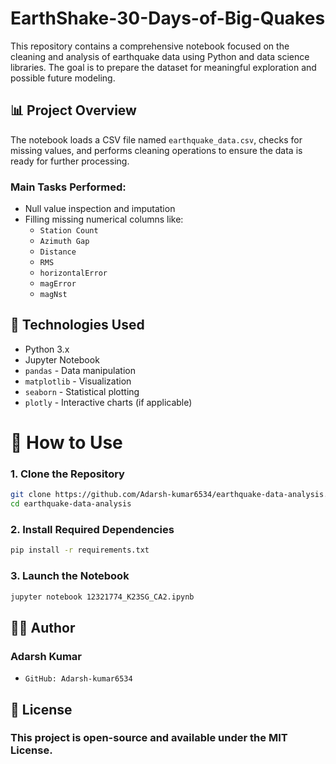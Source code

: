 # EarthShake-30-Days-of-Big-Quakes

This repository contains a comprehensive notebook focused on the cleaning and analysis of earthquake data using Python and data science libraries. The goal is to prepare the dataset for meaningful exploration and possible future modeling.

## 📊 Project Overview

The notebook loads a CSV file named `earthquake_data.csv`, checks for missing values, and performs cleaning operations to ensure the data is ready for further processing.

### Main Tasks Performed:
- Null value inspection and imputation
- Filling missing numerical columns like:
  - `Station Count`
  - `Azimuth Gap`
  - `Distance`
  - `RMS`
  - `horizontalError`
  - `magError`
  - `magNst`
## 🧰 Technologies Used

- Python 3.x
- Jupyter Notebook
- `pandas` - Data manipulation
- `matplotlib` - Visualization
- `seaborn` - Statistical plotting
- `plotly` - Interactive charts (if applicable)

# 🚀 How to Use

### 1. Clone the Repository

```bash
git clone https://github.com/Adarsh-kumar6534/earthquake-data-analysis.git
cd earthquake-data-analysis
```

### 2. Install Required Dependencies
```bash
pip install -r requirements.txt
```
### 3. Launch the Notebook
```bash
jupyter notebook 12321774_K23SG_CA2.ipynb
```
## 👨‍💻 Author
### Adarsh Kumar
- `GitHub: Adarsh-kumar6534`

## 📜 License
### This project is open-source and available under the MIT License.
